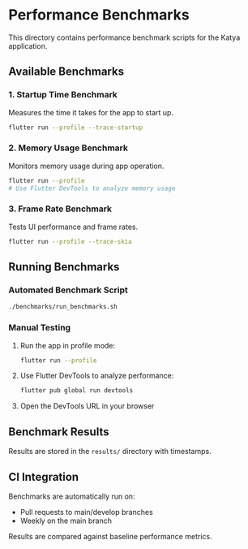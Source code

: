 # Performance Benchmarks

This directory contains performance benchmark scripts for the Katya application.

## Available Benchmarks

### 1. Startup Time Benchmark
Measures the time it takes for the app to start up.

```bash
flutter run --profile --trace-startup
```

### 2. Memory Usage Benchmark
Monitors memory usage during app operation.

```bash
flutter run --profile
# Use Flutter DevTools to analyze memory usage
```

### 3. Frame Rate Benchmark
Tests UI performance and frame rates.

```bash
flutter run --profile --trace-skia
```

## Running Benchmarks

### Automated Benchmark Script
```bash
./benchmarks/run_benchmarks.sh
```

### Manual Testing
1. Run the app in profile mode:
   ```bash
   flutter run --profile
   ```

2. Use Flutter DevTools to analyze performance:
   ```bash
   flutter pub global run devtools
   ```

3. Open the DevTools URL in your browser

## Benchmark Results

Results are stored in the `results/` directory with timestamps.

## CI Integration

Benchmarks are automatically run on:
- Pull requests to main/develop branches
- Weekly on the main branch

Results are compared against baseline performance metrics.
